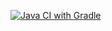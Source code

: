 [![Java CI with Gradle](https://github.com/Ro1dex/TransferCard/actions/workflows/graadle.yml/badge.svg)](https://github.com/Ro1dex/TransferCard/actions/workflows/graadle.yml)
